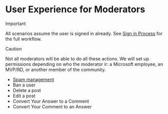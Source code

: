# User Experience for Moderators

> [!IMPORTANT]
> All scenarios assume the user is signed in already. See [Sign in Process](index.md#sign-in-process) for the full workflow.

> [!CAUTION]
> Not all moderators will be able to do all these actions. We will set up permissions depending on who the moderator ir: a Microsoft employee, an MVP/RD, or another member of the community.

- [Spam management](spam-management.md)
- Ban a user
- Delete a post
- Edit a post
- Convert Your Answer to a Comment
- Convert Your Comment to an Answer